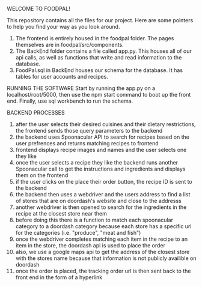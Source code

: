 WELCOME TO FOODPAL!

This repository contains all the files for our project. Here are some pointers to help you find your way as you look around. 
1. The frontend is entirely housed in the foodpal folder. The pages themselves are in foodpal/src/components.
2. The BackEnd folder contains a file called app.py. This houses all of our api calls, as well as functions that write and read information to the database.
4. FoodPal.sql in BackEnd houses our schema for the database. It has tables for user accounts and recipes.



RUNNING THE SOFTWARE
Start by running the app.py on a localhost/root/5000, then use the npm start command to boot up the front end. Finally, use sql workbench to run the schema.


BACKEND PROCESSES
1. after the user selects their desired cuisines and their dietary restrictions, the frontend sends those query parameters to the backend
2. the backend uses Spoonacular API to search for recipes based on the user prefrences and returns matching recipes to frontend
3. frontend displays recipe images and names and the user selects one they like
4. once the user selects a recipe they like the backend runs another Spoonacular call to get the instructions and ingredients and displays them on the frontend
5. if the user clicks on the place their order button, the recipe ID is sent to the backend
6. the backend then uses a webdriver and the users address to find a list of stores that are on doordash's website and close to the addresss
7. another webdriver is then opened to search for the ingredients in the recipe at the closest store near them
8. before doing this there is a function to match each spoonacular category to a doordash category because each store has a specific url for the categories (i.e. "produce", "meat and fish")
9. once the webdriver completes matching each item in the recipe to an item in the store, the doordash api is used to place the order
10. also, we use a google maps api to get the address of the closest store with the stores name because that information is not publicly availible on doordash
11. once the order is placed, the tracking order url is then sent back to the front end in the form of a hyperlink
